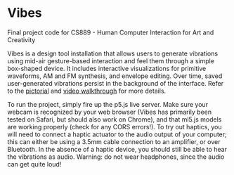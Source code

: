 # Vibes

Final project code for CS889 - Human Computer Interaction for Art and Creativity

Vibes is a design tool installation that allows users to generate vibrations using mid-air gesture-based interaction and feel them through a simple box-shaped device. It includes interactive visualizations for primitive waveforms, AM and FM synthesis, and envelope editing. Over time, saved user-generated vibrations persist in the background of the interface. Refer to the [pictorial](https://github.com/anchit1729/Vibes/blob/main/pictorial.pdf) and [video walkthrough](https://youtu.be/5yFQNiPIUQ0) for more details.

To run the project, simply fire up the p5.js live server. Make sure your webcam is recognized by your web browser (Vibes has primarily been tested on Safari, but should also work on Chrome), and that ml5.js models are working properly (check for any CORS errors!). To try out haptics, you will need to connect a haptic actuator to the audio output of your computer; this can either be using a 3.5mm cable connection to an amplifier, or over Bluetooth. In the absence of a haptic device, you should still be able to hear the vibrations as audio. Warning: do not wear headphones, since the audio can get quite loud!
